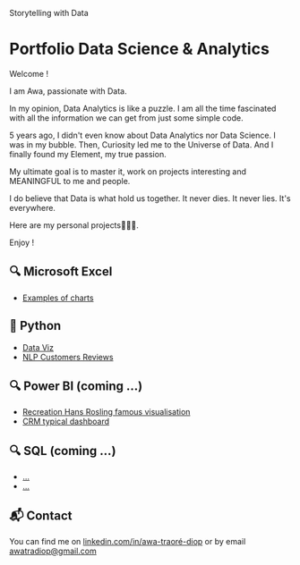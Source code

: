 Storytelling with Data

# Portfolio Data Science & Analytics

Welcome ! 

I am Awa, passionate with Data. 

In my opinion, Data Analytics is like a puzzle. 
I am all the time fascinated with all the information we can get from just some simple code. 

5 years ago, I didn't even know about Data Analytics nor Data Science. I was in my bubble. 
Then, Curiosity led me to the Universe of Data. 
And I finally found my Element, my true passion.

My ultimate goal is to master it, work on projects interesting and MEANINGFUL to me and people. 

I do believe that Data is what hold us together.
It never dies. 
It never lies.
It's everywhere.

Here are my personal projects👩🏽‍💻.

Enjoy !

## 🔍 Microsoft Excel
- [Examples of charts](powerbi/rapport-ventes.md)

## 🐍 Python 
- [Data Viz](subplots.ipynb)
- [NLP Customers Reviews](nlp_verbatim_google.ipynb)

## 🔍 Power BI (coming ...)
- [Recreation Hans Rosling famous visualisation](powerbi/rapport-ventes.md)
- [CRM typical dashboard](powerbi/rapport-marketing.md)

## 🔍 SQL (coming ...)
- [...](powerbi/rapport-ventes.md)
- [...](powerbi/rapport-marketing.md)

## 📬 Contact
You can find me on [linkedin.com/in/awa-traoré-diop](linkedin.com/in/awa-traoré-diop) or by email awatradiop@gmail.com


